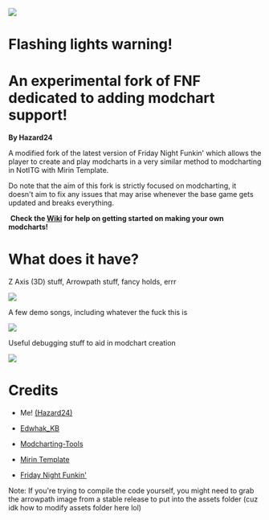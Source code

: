 ![](https://github.com/Hazardous2468/What-In-The-Funkin/blob/v0.8.0a/docs/repository-open-graph-template.png)

# **Flashing lights warning!**


# An experimental fork of FNF dedicated to adding modchart support!
**By Hazard24**

A modified fork of the latest version of Friday Night Funkin' which allows the player to create and play modcharts in a very similar method to modcharting in NotITG with Mirin Template.

Do note that the aim of this fork is strictly focused on modcharting, it doesn't aim to fix any issues that may arise whenever the base game gets updated and breaks everything.

![]()
**Check the [Wiki](https://github.com/Hazardous2468/What-In-The-Funkin/wiki) for help on getting started on making your own modcharts!**


# What does it have?

Z Axis (3D) stuff, Arrowpath stuff, fancy holds, errr

![](https://github.com/Hazardous2468/Funkin_Hazard-Modcharting-Fork/blob/main/docs/example1.gif)

A few demo songs, including whatever the fuck this is

![](https://github.com/Hazardous2468/Funkin_Hazard-Modcharting-Fork/blob/main/docs/example2.gif)

Useful debugging stuff to aid in modchart creation

![](https://github.com/Hazardous2468/Funkin_Hazard-Modcharting-Fork/blob/main/docs/example3.gif)



# Credits

- Me! [(Hazard24)](https://linktr.ee/Hazard24)

- [Edwhak_KB](https://github.com/EdwhakKB)

- [Modcharting-Tools](https://github.com/TheZoroForce240/FNF-Modcharting-Tools)

- [Mirin Template](https://github.com/XeroOl/notitg-mirin)

- [Friday Night Funkin'](https://github.com/FunkinCrew/Funkin)






Note: If you're trying to compile the code yourself, you might need to grab the arrowpath image from a stable release to put into the assets folder (cuz idk how to modify assets folder here lol)

